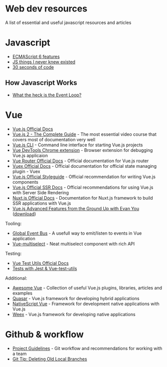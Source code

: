 # Web dev resources
A list of essential and useful javascript resources and articles

# Javascript

- [ECMAScript 6 features](https://github.com/lukehoban/es6features)
- [JS things I never knew existed](https://air.ghost.io/js-things-i-never-knew-existed/)
- [30 seconds of code](https://github.com/Chalarangelo/30-seconds-of-code)

## How Javascript Works
- [What the heck is the Event Loop?](https://www.youtube.com/watch?v=8aGhZQkoFbQ)

# Vue
- [Vue.js Official Docs](https://vuejs.org/v2/guide/)
- [Vue.js 2 - The Complete Guide](https://coursehunters.net/course/udemy-vuejs-2) - The most essential video course that covers most of documentation very well
- [Vue.js CLI](https://github.com/vuejs/vue-cli) - Command line interface for starting Vue.js projects
- [Vue DevTools Chrome extension](https://github.com/vuejs/vue-devtools) - Browser extension for debugging Vue.js applicaion
- [Vue Router Official Docs](https://router.vuejs.org/) - Official documentation for Vue.js router
- [Vuex Official Docs](https://vuex.vuejs.org/) - Official documentation for official state managing plugin - Vuex
- [Vue.js Official Styleguide](https://vuejs.org/v2/style-guide/) - Official recommendation for writing Vue.js components
- [Vue.js Official SSR Docs](https://ssr.vuejs.org/) - Official recommendations for using Vue.js with Server Side Rendering
- [Nuxt.js Official Docs](https://nuxtjs.org/guide/installation) - Documentation for Nuxt.js framework to build SSR applications with Vue.js
- [Vue.js Advanced Features from the Ground Up with Evan You](https://frontendmasters.com/workshops/vue-advanced-features/) ([download](https://rutracker.org/forum/viewtopic.php?t=5459407))

Tooling:

- [Global Event Bus](https://alligator.io/vuejs/global-event-bus/) - A usefull way to emit/listen to events in Vue application
- [Vue-multiselect](https://vue-multiselect.js.org/) - Neat multiselect component with rich API

Testing:
- [Vue Test Utils Official Docs](https://vue-test-utils.vuejs.org/)
- [Tests with Jest & Vue-test-utils](https://alexjoverm.github.io/2017/08/21/Write-the-first-Vue-js-Component-Unit-Test-in-Jest)

Additional:

- [Awesome Vue](https://github.com/vuejs/awesome-vue) - Collection of useful Vue.js plugins, libraries, articles and examples
- [Quasar](http://quasar-framework.org/) - Vue.js framework for developing hybrid applications
- [NativeScript Vue](https://nativescript-vue.org) - Framework for development native applications with Vue.js
- [Weex](https://weex.apache.org/) - Vue.js framework for developing native applications

# Github & workflow
- [Project Guidelines](https://github.com/wearehive/project-guidelines) - Git workflow and recommendations for working with a team
- [Git Tip: Deleting Old Local Branches](http://erikaybar.name/git-deleting-old-local-branches)
